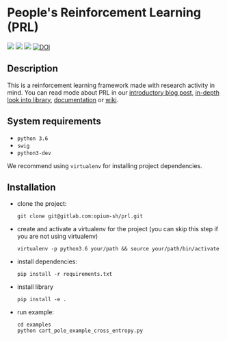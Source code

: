 # People's Reinforcement Learning (PRL)

![](https://img.shields.io/badge/python-3.6-blue.svg)
![](https://img.shields.io/badge/code%20style-black-000000.svg)
![](https://readthedocs.org/projects/prl/badge/?version=latest)
[![DOI](https://zenodo.org/badge/DOI/10.5281/zenodo.3662113.svg)](https://doi.org/10.5281/zenodo.3662113)


## Description

This is a reinforcement learning framework made with research activity in mind.
You can read mode about PRL in our 
[introductory blog post](https://medium.com/asap-report/prl-a-novel-approach-to-building-a-reinforcement-learning-framework-in-python-208cb8ae9349?sk=ea595f44fc8bd3f2aa4416c997d16891),
[in-depth look into library](https://medium.com/asap-report/in-depth-look-into-prl-the-new-reinforcement-learning-framework-in-python-7ac57c282a61?source=friends_link&sk=f9c062f9ac8fd045d71f7319872e44b5), 
[documentation](https://prl.readthedocs.io/en/latest/index.html) or
[wiki](https://gitlab.com/opium-sh/prl/wikis/home).

## System requirements

* ```python 3.6```
* ```swig```
* ```python3-dev```

We recommend using ```virtualenv``` for installing project dependencies.

## Installation

* clone the project:

  ```
  git clone git@gitlab.com:opium-sh/prl.git
  ```

* create and activate a virtualenv for the project (you can skip this step if you are not using virtualenv)

  ```
  virtualenv -p python3.6 your/path && source your/path/bin/activate
  ```

* install dependencies:

  ```
  pip install -r requirements.txt
  ```
  
* install library

  ```
  pip install -e .
  ```

* run example:

   ```
   cd examples
   python cart_pole_example_cross_entropy.py
   ```
